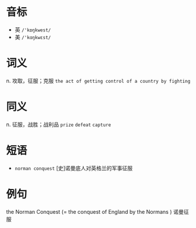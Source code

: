 # 音标

- 英 `/'kɒŋkwest/`
- 美 `/'kɑŋkwɛst/`

# 词义

n. 攻取，征服；克服
`the act of getting control of a country by fighting`

# 同义

n. 征服，战胜；战利品
`prize` `defeat` `capture`

# 短语

- `norman conquest` [史]诺曼底人对英格兰的军事征服

# 例句

the Norman Conquest (= the conquest of England by the Normans )
诺曼征服


